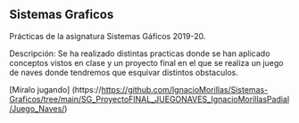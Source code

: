 ## Sistemas Graficos

Prácticas de la asignatura Sistemas Gáficos 2019-20.

Descripción: Se ha realizado distintas practicas donde se han aplicado conceptos vistos en clase y un proyecto final en el que se realiza un juego de naves donde tendremos que esquivar distintos obstaculos.

[Míralo jugando] (https://https://github.com/IgnacioMorillas/Sistemas-Graficos/tree/main/SG_ProyectoFINAL_JUEGONAVES_IgnacioMorillasPadial/Juego_Naves/)
